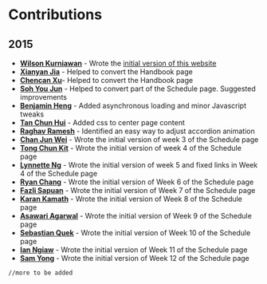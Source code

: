 # Contributions

## 2015

* [**Wilson Kurniawan**](https://github.com/wkurniawan07) - Wrote the [initial version of this website](https://github.com/wkurniawan07/website)
* [**Xianyan Jia**](https://github.com/SeaOfOcean) - Helped to convert the Handbook page
* [**Chencan Xu**](https://github.com/cxuc163)- Helped to convert the Handbook page
* [**Soh You Jun**](https://github.com/yj-soh) - Helped to convert part of the Schedule page. Suggested improvements
* [**Benjamin Heng**](https://github.com/benjaminheng) - Added asynchronous loading and minor Javascript tweaks
* [**Tan Chun Hui**](https://github.com/crispyfridge) - Added css to center page content
* [**Raghav Ramesh**](https://github.com/RaghavRamesh) - Identified an easy way to adjust accordion animation
* [**Chan Jun Wei**](https://github.com/chanjunweimy) - Wrote the initial version of week 3 of the Schedule page
* [**Tong Chun Kit**](https://github.com/tongchunkit) - Wrote the initial version of week 4 of the Schedule page
* [**Lynnette Ng**](https://github.com/quarbby) - Wrote the initial version of week 5 and fixed links in Week 4 of the Schedule page
* [**Ryan Chang**](https://github.com/rcyq) - Wrote the initial version of Week 6 of the Schedule page
* [**Fazli Sapuan**](https://github.com/fuzzie360) - Wrote the initial version of Week 7 of the Schedule page
* [**Karan Kamath**](https://github.com/KaranKamath) - Wrote the initial version of Week 8 of the Schedule page
* [**Asawari Agarwal**](https://github.com/asawariagarwal) - Wrote the initial version of Week 9 of the Schedule page
* [**Sebastian Quek**](https://github.com/sebastianquek) - Wrote the initial version of Week 10 of the Schedule page
* [**Ian Ngiaw**](https://github.com/ianngiaw) - Wrote the initial version of Week 11 of the Schedule page
* [**Sam Yong**](https://github.com/mauris) - Wrote the initial version of Week 12 of the Schedule page

`//more to be added`
